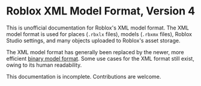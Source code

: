 # Roblox XML Model Format, Version 4
This is unofficial documentation for Roblox's XML model format. The XML model format is used for places (`.rbxlx` files), models (`.rbxmx` files), Roblox Studio settings, and many objects uploaded to Roblox's asset storage.

The XML model format has generally been replaced by the newer, more efficient [binary model format](/binary). Some use cases for the XML format still exist, owing to its human readability.

This documentation is incomplete. Contributions are welcome.
